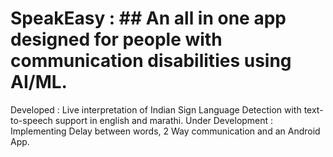 # SpeakEasy : ## An all in one app designed for people with communication disabilities using AI/ML.

Developed : Live interpretation of Indian Sign Language Detection with text-to-speech support in english and marathi.
Under Development : Implementing Delay between words, 2 Way communication and an Android App.

